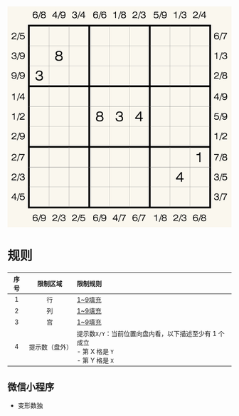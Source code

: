 ![](../../../images/sudoku/互描数独.png)

# 规则
| 序号  |  限制区域   | 限制规则                                                               |
|:---:|:-------:|:-------------------------------------------------------------------|
|  1  |    行    | [1~9填充]                                                           |
|  2  |    列    | [1~9填充]                                                           |
|  3  |    宫    | [1~9填充]                                                           |
|  4  | 提示数（盘外） | 提示数`X/Y`：当前位置向盘内看，以下描述至少有 1 个成立<br/>- 第 X 格是 `Y`<br/> - 第 Y 格是 `X` |

## 微信小程序
- 变形数独

[1~9填充]: ../../../rules.md#1to9填充
